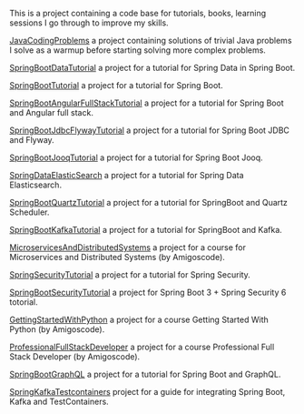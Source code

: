This is a project containing a code base for tutorials, books, learning sessions I go through to improve my skills.

[JavaCodingProblems](JavaCodingProblems/README.MD) a project containing solutions of trivial Java problems I solve as
a warmup before starting solving more complex problems.

[SpringBootDataTutorial](SpringBootDataTutorial/README.MD) a project for a tutorial for Spring Data in Spring Boot.

[SpringBootTutorial](SpringBootTutorial/README.MD) a project for a tutorial for Spring Boot.

[SpringBootAngularFullStackTutorial](SpringBootAngularFullStackTutorial/README.MD) a project for a tutorial for Spring Boot and Angular full stack.

[SpringBootJdbcFlywayTutorial](SpringBootJdbcFlywayTutorial/README.MD) a project for a tutorial for Spring Boot JDBC and Flyway.

[SpringBootJooqTutorial](SpringBootJooqTutorial/README.MD) a project for a tutorial for Spring Boot Jooq.

[SpringDataElasticSearch](SpringDataElasticSearch/README.MD) a project for a tutorial for Spring Data Elasticsearch.

[SpringBootQuartzTutorial](SpringBootQuartzTutorial/README.MD) a project for a tutorial for SpringBoot and Quartz Scheduler.

[SpringBootKafkaTutorial](SpringBootKafkaTutorial/README.MD) a project for a tutorial for SpringBoot and Kafka.

[MicroservicesAndDistributedSystems](MicroservicesAndDistributedSystems/README.MD) a project for a course for Microservices and Distributed Systems (by Amigoscode).

[SpringSecurityTutorial](SpringSecurityTutorial/README.MD) a project for a tutorial for Spring Security.

[SpringBootSecurityTutorial](SpringBootSecurityTutorial/README.MD) a project for Spring Boot 3 + Spring Security 6 totorial.

[GettingStartedWithPython](GettingStartedWithPython/README.MD) a project for a course Getting Started With Python (by Amigoscode).

[ProfessionalFullStackDeveloper](ProfessionalFullStackDeveloper/README.MD) a project for a course Professional Full Stack Developer (by Amigoscode).

[SpringBootGraphQL](SpringBootGraphQL/README.MD) a project for a tutorial for Spring Boot and GraphQL.

[SpringKafkaTestcontainers](SpringKafkaTestcontainers/README.MD) project for a guide for integrating Spring Boot, Kafka and TestContainers.
